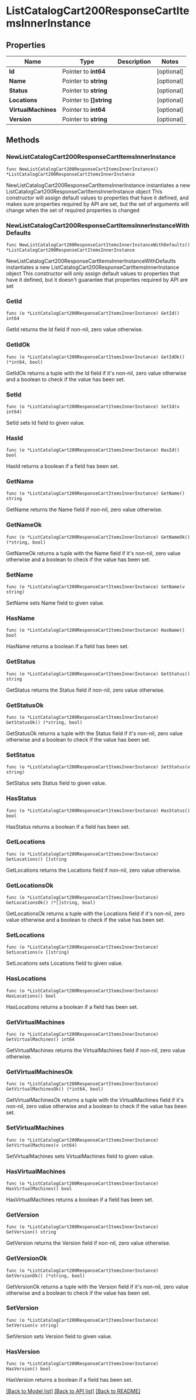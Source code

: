 # ListCatalogCart200ResponseCartItemsInnerInstance

## Properties

Name | Type | Description | Notes
------------ | ------------- | ------------- | -------------
**Id** | Pointer to **int64** |  | [optional] 
**Name** | Pointer to **string** |  | [optional] 
**Status** | Pointer to **string** |  | [optional] 
**Locations** | Pointer to **[]string** |  | [optional] 
**VirtualMachines** | Pointer to **int64** |  | [optional] 
**Version** | Pointer to **string** |  | [optional] 

## Methods

### NewListCatalogCart200ResponseCartItemsInnerInstance

`func NewListCatalogCart200ResponseCartItemsInnerInstance() *ListCatalogCart200ResponseCartItemsInnerInstance`

NewListCatalogCart200ResponseCartItemsInnerInstance instantiates a new ListCatalogCart200ResponseCartItemsInnerInstance object
This constructor will assign default values to properties that have it defined,
and makes sure properties required by API are set, but the set of arguments
will change when the set of required properties is changed

### NewListCatalogCart200ResponseCartItemsInnerInstanceWithDefaults

`func NewListCatalogCart200ResponseCartItemsInnerInstanceWithDefaults() *ListCatalogCart200ResponseCartItemsInnerInstance`

NewListCatalogCart200ResponseCartItemsInnerInstanceWithDefaults instantiates a new ListCatalogCart200ResponseCartItemsInnerInstance object
This constructor will only assign default values to properties that have it defined,
but it doesn't guarantee that properties required by API are set

### GetId

`func (o *ListCatalogCart200ResponseCartItemsInnerInstance) GetId() int64`

GetId returns the Id field if non-nil, zero value otherwise.

### GetIdOk

`func (o *ListCatalogCart200ResponseCartItemsInnerInstance) GetIdOk() (*int64, bool)`

GetIdOk returns a tuple with the Id field if it's non-nil, zero value otherwise
and a boolean to check if the value has been set.

### SetId

`func (o *ListCatalogCart200ResponseCartItemsInnerInstance) SetId(v int64)`

SetId sets Id field to given value.

### HasId

`func (o *ListCatalogCart200ResponseCartItemsInnerInstance) HasId() bool`

HasId returns a boolean if a field has been set.

### GetName

`func (o *ListCatalogCart200ResponseCartItemsInnerInstance) GetName() string`

GetName returns the Name field if non-nil, zero value otherwise.

### GetNameOk

`func (o *ListCatalogCart200ResponseCartItemsInnerInstance) GetNameOk() (*string, bool)`

GetNameOk returns a tuple with the Name field if it's non-nil, zero value otherwise
and a boolean to check if the value has been set.

### SetName

`func (o *ListCatalogCart200ResponseCartItemsInnerInstance) SetName(v string)`

SetName sets Name field to given value.

### HasName

`func (o *ListCatalogCart200ResponseCartItemsInnerInstance) HasName() bool`

HasName returns a boolean if a field has been set.

### GetStatus

`func (o *ListCatalogCart200ResponseCartItemsInnerInstance) GetStatus() string`

GetStatus returns the Status field if non-nil, zero value otherwise.

### GetStatusOk

`func (o *ListCatalogCart200ResponseCartItemsInnerInstance) GetStatusOk() (*string, bool)`

GetStatusOk returns a tuple with the Status field if it's non-nil, zero value otherwise
and a boolean to check if the value has been set.

### SetStatus

`func (o *ListCatalogCart200ResponseCartItemsInnerInstance) SetStatus(v string)`

SetStatus sets Status field to given value.

### HasStatus

`func (o *ListCatalogCart200ResponseCartItemsInnerInstance) HasStatus() bool`

HasStatus returns a boolean if a field has been set.

### GetLocations

`func (o *ListCatalogCart200ResponseCartItemsInnerInstance) GetLocations() []string`

GetLocations returns the Locations field if non-nil, zero value otherwise.

### GetLocationsOk

`func (o *ListCatalogCart200ResponseCartItemsInnerInstance) GetLocationsOk() (*[]string, bool)`

GetLocationsOk returns a tuple with the Locations field if it's non-nil, zero value otherwise
and a boolean to check if the value has been set.

### SetLocations

`func (o *ListCatalogCart200ResponseCartItemsInnerInstance) SetLocations(v []string)`

SetLocations sets Locations field to given value.

### HasLocations

`func (o *ListCatalogCart200ResponseCartItemsInnerInstance) HasLocations() bool`

HasLocations returns a boolean if a field has been set.

### GetVirtualMachines

`func (o *ListCatalogCart200ResponseCartItemsInnerInstance) GetVirtualMachines() int64`

GetVirtualMachines returns the VirtualMachines field if non-nil, zero value otherwise.

### GetVirtualMachinesOk

`func (o *ListCatalogCart200ResponseCartItemsInnerInstance) GetVirtualMachinesOk() (*int64, bool)`

GetVirtualMachinesOk returns a tuple with the VirtualMachines field if it's non-nil, zero value otherwise
and a boolean to check if the value has been set.

### SetVirtualMachines

`func (o *ListCatalogCart200ResponseCartItemsInnerInstance) SetVirtualMachines(v int64)`

SetVirtualMachines sets VirtualMachines field to given value.

### HasVirtualMachines

`func (o *ListCatalogCart200ResponseCartItemsInnerInstance) HasVirtualMachines() bool`

HasVirtualMachines returns a boolean if a field has been set.

### GetVersion

`func (o *ListCatalogCart200ResponseCartItemsInnerInstance) GetVersion() string`

GetVersion returns the Version field if non-nil, zero value otherwise.

### GetVersionOk

`func (o *ListCatalogCart200ResponseCartItemsInnerInstance) GetVersionOk() (*string, bool)`

GetVersionOk returns a tuple with the Version field if it's non-nil, zero value otherwise
and a boolean to check if the value has been set.

### SetVersion

`func (o *ListCatalogCart200ResponseCartItemsInnerInstance) SetVersion(v string)`

SetVersion sets Version field to given value.

### HasVersion

`func (o *ListCatalogCart200ResponseCartItemsInnerInstance) HasVersion() bool`

HasVersion returns a boolean if a field has been set.


[[Back to Model list]](../README.md#documentation-for-models) [[Back to API list]](../README.md#documentation-for-api-endpoints) [[Back to README]](../README.md)


